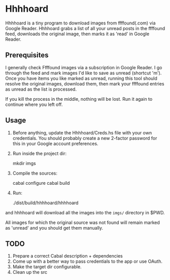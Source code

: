Hhhhoard
==============

Hhhhoard is a tiny program to download images from ffffound(.com) via Google
Reader. Hhhhoard grabs a list of all your unread posts in the ffffound feed,
downloads the original image, then marks it as 'read' in Google Reader.

## Prerequisites
I generally check Ffffound images via a subscription in Google Reader. I go
through the feed and mark images I'd like to save as unread (shortcut 'm').
Once you have items you like marked as unread, running this tool should resolve
the original images, download them, then mark your ffffound entries as unread
as the list is processed.

If you kill the process in the middle, nothing will be lost. Run it again to
continue where you left off.

## Usage
1. Before anything, update the Hhhhoard/Creds.hs file with your own credentials.
You should probably create a new 2-factor password for this in your Google
account preferences.

2. Run inside the project dir:

    mkdir imgs

3. Compile the sources:

    cabal configure
    cabal build

4. Run:

    ./dist/build/hhhhoard/hhhhoard

and hhhhoard will download all the images into the `imgs/` directory in $PWD.

All images for which the original source was not found will remain marked
as 'unread' and you should get them manually.


## TODO
1. Prepare a correct Cabal description + dependencies
2. Come up with a better way to pass credentials to the app or use OAuth.
3. Make the target dir configurable.
4. Clean up the src
